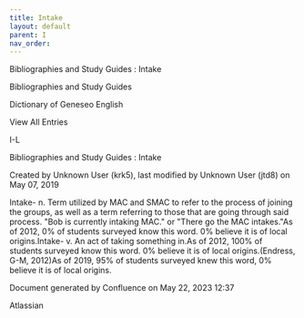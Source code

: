 ```yaml
---
title: Intake
layout: default
parent: I
nav_order:
---
```


Bibliographies and Study Guides : Intake

Bibliographies and Study Guides

Dictionary of Geneseo English

View All Entries

I-L

Bibliographies and Study Guides : Intake

Created by  Unknown User (krk5), last modified by  Unknown User (jtd8) on May 07, 2019

Intake- n. Term utilized by MAC and SMAC to refer to the process of joining the groups, as well as a term referring to those that are going through said process. &quot;Bob is currently intaking MAC.&quot; or &quot;There go the MAC intakes.&quot;As of 2012, 0% of students surveyed know this word. 0% believe it is of local origins.Intake- v. An act of taking something in.As of 2012, 100% of students surveyed know this word. 0% believe it is of local origins.(Endress, G-M, 2012)As of 2019, 95% of students surveyed knew this word, 0% believe it is of local origins. 

Document generated by Confluence on May 22, 2023 12:37

Atlassian
